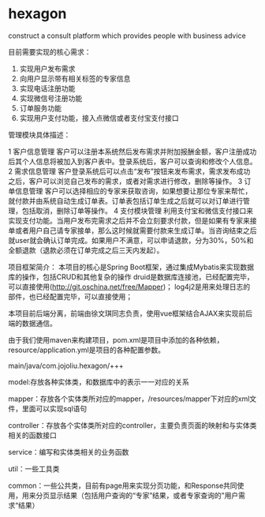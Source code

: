 # hexagon
construct a consult platform which provides people with business advice

目前需要实现的核心需求：
1. 实现用户发布需求
2. 向用户显示带有相关标签的专家信息
3. 实现电话注册功能
4. 实现微信号注册功能
5. 订单服务功能
6. 实现用户支付功能，接入点微信或者支付宝支付接口

管理模块具体描述：

1	客户信息管理
客户可以注册本系统然后发布需求并附加报酬金额，客户注册成功后其个人信息将被加入到客户表中。登录系统后，客户可以查询和修改个人信息。
2	需求信息管理
客户登录系统后可以点击“发布”按钮来发布需求，需求发布成功之后，客户可以浏览自己发布的需求，或者对需求进行修改，删除等操作。
3	订单信息管理
客户可以选择相应的专家来获取咨询，如果想要让那位专家来帮忙，就付款并由系统自动生成订单表。订单表包括订单生成之后就可以对订单进行管理，包括取消，删除订单等操作。
4	支付模块管理
利用支付宝和微信支付接口来实现支付功能。当用户发布完需求之后并不会立刻要求付款，但是如果有专家来接单或者用户自己请专家接单，那么这时候就需要付款来生成订单。当咨询结束之后就user就会确认订单完成。如果用户不满意，可以申请退款，分为30%，50%和全额退款（退款必须在订单完成之后三天内发起）。

项目框架简介：
本项目的核心是Spring Boot框架，通过集成Mybatis来实现数据库的操作，包括CRUD和其他复杂的操作
druid是数据库连接池，已经配置完毕，可以直接使用(http://git.oschina.net/free/Mapper)；
log4j2是用来处理日志的部件，也已经配置完毕，可以直接使用；

本项目前后端分离，前端由徐文琪同志负责，使用vue框架结合AJAX来实现前后端的数据通信。

由于我们使用maven来构建项目，pom.xml是项目中添加的各种依赖，resource/application.yml是项目的各种配置参数。

main/java/com.jojoliu.hexagon/+++

model:存放各种实体类，和数据库中的表示一一对应的关系

mapper：存放各个实体类所对应的mapper，/resources/mapper下对应的xml文件，里面可以实现sql语句 

controller：存放各个实体类所对应的controller，主要负责页面的映射和与实体类相关的函数接口

service：编写和实体类相关的业务函数 

util：一些工具类

common：一些公共类，目前有page用来实现分页功能，和Response共同使用，用来分页显示结果（包括用户查询的“专家”结果，或者专家查询的”用户需求“结果）
